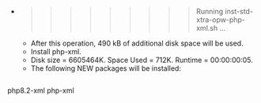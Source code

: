 * >>>>>>>>> Running inst-std-xtra-opw-php-xml.sh ...
  * After this operation, 490 kB of additional disk space will be used.
  * Install php-xml.
  * Disk size = 6605464K. Space Used = 712K. Runtime = 00:00:00:05.
  * The following NEW packages will be installed:
  ```bash
php8.2-xml php-xml
  ```
